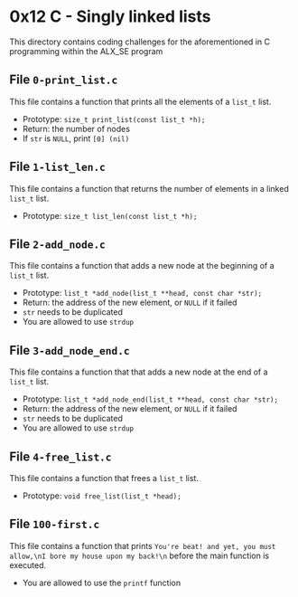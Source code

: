 # 0x12 C - Singly linked lists
This directory contains coding challenges for the aforementioned in C programming within the ALX_SE program

## File `0-print_list.c`
This file contains a function that prints all the elements of a `list_t` list.
* Prototype: `size_t print_list(const list_t *h);`
* Return: the number of nodes
* If `str` is `NULL`, print `[0] (nil)`

## File `1-list_len.c`
This file contains a function that returns the number of elements in a linked `list_t` list.
* Prototype: `size_t list_len(const list_t *h);`

## File `2-add_node.c`
This file contains a function that adds a new node at the beginning of a `list_t` list.
* Prototype: `list_t *add_node(list_t **head, const char *str);`
* Return: the address of the new element, or `NULL` if it failed
* `str` needs to be duplicated
* You are allowed to use `strdup`

## File `3-add_node_end.c`
This file contains a function that that adds a new node at the end of a `list_t` list.
* Prototype: `list_t *add_node_end(list_t **head, const char *str);`
* Return: the address of the new element, or `NULL` if it failed
* `str` needs to be duplicated
* You are allowed to use `strdup`

## File `4-free_list.c`
This file contains a function that frees a `list_t` list.
* Prototype: `void free_list(list_t *head);`

## File `100-first.c`
This file contains a function that prints `You're beat! and yet, you must allow,\nI bore my house upon my back!\n` before the main function is executed.
* You are allowed to use the `printf` function


